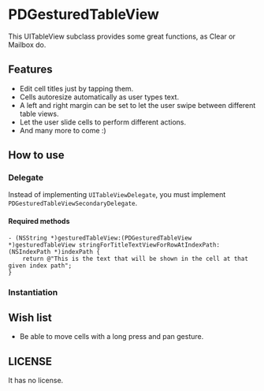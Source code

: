 PDGesturedTableView
===================

This UITableView subclass provides some great functions, as Clear or Mailbox do.

## Features

- Edit cell titles just by tapping them.
- Cells autoresize automatically as user types text.
- A left and right margin can be set to let the user swipe between different table views.
- Let the user slide cells to perform different actions.
- And many more to come :)

## How to use

### Delegate

Instead of implementing `UITableViewDelegate`, you must implement `PDGesturedTableViewSecondaryDelegate`.

#### Required methods

	- (NSString *)gesturedTableView:(PDGesturedTableView *)gesturedTableView stringForTitleTextViewForRowAtIndexPath:(NSIndexPath *)indexPath {
    	return @"This is the text that will be shown in the cell at that given index path";
	}

### Instantiation



## Wish list

- Be able to move cells with a long press and pan gesture.

## LICENSE

It has no license.